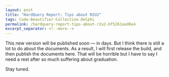 ```yaml
---
layout: post
title: "HardQuery Report: Tips about R2U2"
tags: Code-Beautifier-Collection Delphi
permalink: /hardquery-report-tips-about-r2u2-bf5261aad8e4
excerpt_separator: <!--more-->
---
```

This new version will be published soon — in days. But I think there is still a lot to do about the documents. As a result, I will first release the build, and then publish the documents here. That will be horrible but I have to say I need a rest after so much suffering about graduation.

Stay tuned.
<!--more-->